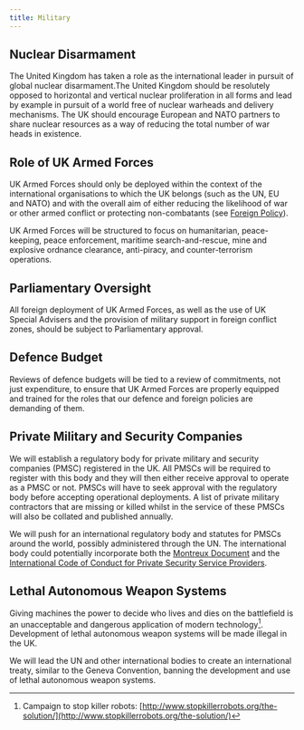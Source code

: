 ```yaml
---
title: Military
---
```


## Nuclear Disarmament

The United Kingdom has taken a role as the international leader in pursuit of global nuclear disarmament.The United Kingdom should be resolutely opposed to horizontal and vertical nuclear proliferation in all forms and lead by example in pursuit of a world free of nuclear warheads and delivery mechanisms. The UK should encourage European and NATO partners to share nuclear resources as a way of reducing the total number of war heads in existence.

## Role of UK Armed Forces

UK Armed Forces should only be deployed within the context of the international organisations to which the UK belongs (such as the UN, EU and NATO) and with the overall aim of either reducing the likelihood of war or other armed conflict or protecting non-combatants (see [Foreign Policy](foreign_policy.html)).

UK Armed Forces will be structured to focus on humanitarian, peace-keeping, peace enforcement, maritime search-and-rescue, mine and explosive ordnance clearance, anti-piracy, and counter-terrorism operations.

## Parliamentary Oversight

All foreign deployment of UK Armed Forces, as well as the use of UK Special Advisers and the provision of military support in foreign conflict zones, should be subject to Parliamentary approval.

## Defence Budget

Reviews of defence budgets will be tied to a review of commitments, not just expenditure, to ensure that UK Armed Forces are properly equipped and trained for the roles that our defence and foreign policies are demanding of them.

## Private Military and Security Companies

We will establish a regulatory body for private military and security companies (PMSC) registered in the UK. All PMSCs will be required to register with this body and they will then either receive approval to operate as a PMSC or not. PMSCs will have to seek approval with the regulatory body before accepting operational deployments. A list of private military contractors that are missing or killed whilst in the service of these PMSCs will also be collated and published annually.

We will push for an international regulatory body and statutes for PMSCs around the world, possibly administered through the UN. The international body could potentially incorporate both the [Montreux Document](https://www.globalpolicy.org/images/pdfs/0917montreuxdocument.pdf) and the [International Code of Conduct for Private Security Service Providers](http://icoca.ch/sites/all/themes/icoca/assets/icoc_english3.pdf).

## Lethal Autonomous Weapon Systems

Giving machines the power to decide who lives and dies on the battlefield is an unacceptable and dangerous application of modern technology[^killer-robots]. Development of lethal autonomous weapon systems will be made illegal in the UK.

We will lead the UN and other international bodies to create an international treaty, similar to the Geneva Convention, banning the development and use of lethal autonomous weapon systems.

[^killer-robots]: Campaign to stop killer robots: [http://www.stopkillerrobots.org/the-solution/](http://www.stopkillerrobots.org/the-solution/)
